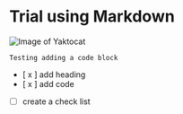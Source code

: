 # Trial using Markdown
![Image of Yaktocat](https://octodex.github.com/images/yaktocat.png)

```Testing adding a code block``` 

- [ x ] add heading
- [ x ] add code 
- [   ] create a check list
